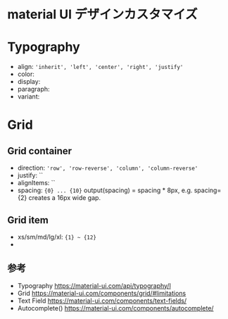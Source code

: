 # material UI デザインカスタマイズ

# Typography

- align: `'inherit', 'left', 'center', 'right', 'justify'`
- color:
- display:
- paragraph:
- variant:

# Grid

## Grid container

- direction: `'row', 'row-reverse', 'column', 'column-reverse'`
- justify: ``
- alignItems: ``
- spacing: `{0} ... {10}`
  output(spacing) = spacing \* 8px, e.g. spacing={2} creates a 16px wide gap.

## Grid item

- xs/sm/md/lg/xl: `{1} ~ {12}`
-

## 参考

- Typography https://material-ui.com/api/typography/l
- Grid https://material-ui.com/components/grid/#limitations
- Text Field https://material-ui.com/components/text-fields/
- Autocomplete() https://material-ui.com/components/autocomplete/
